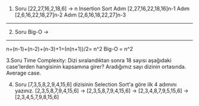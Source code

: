 1. Soru [22,27,16,2,18,6] -> n Insertion Sort
   Adım [2,27,16,22,18,16]n-1
   Adım [2,6,16,22,18,27]n-2
   Adım [2,6,16,18,22,27]n-3

----
2. Soru Big-O ->
----
n+(n-1)+(n-2)+(n-3)+1=(n(n+1))/2= n^2 Big-O = n^2

3.Soru Time Complexity: Dizi sıralandıktan sonra 18 sayısı aşağıdaki case'lerden hangisinin kapsamına girer?
Aradığımız sayı dizinin ortasında. Average case.

4. Soru [7,3,5,8,2,9,4,15,6] dizisinin Selection Sort'a göre ilk 4 adımını yazınız.
[2,3,5,8,7,9,4,15,6] -> [2,3,5,8,7,9,4,15,6] -> [2,3,4,8,7,9,5,15,6] -> [2,3,4,5,7,9,8,15,6] 